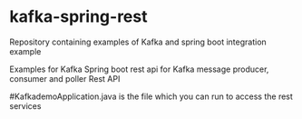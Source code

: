 # kafka-spring-rest
Repository containing examples of Kafka and spring boot integration example 

Examples for Kafka Spring boot rest api for Kafka message producer, consumer and poller Rest API

#KafkademoApplication.java is the file which you can run to access the rest services
